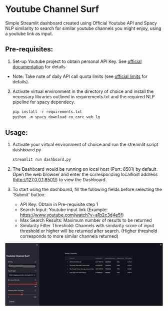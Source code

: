 # Youtube Channel Surf

 Simple Streamlit dashboard created using Official Youtube API and Spacy NLP similarity to search for similar youtube channels you might enjoy, using a youtube link as input.

## Pre-requisites:

1. Set-up Youtube project to obtain personal API Key. See [official documentation](https://developers.google.com/youtube/registering_an_application) for details 
* Note: Take note of daily API call quota limits (see [official limits](https://developers.google.com/youtube/v3/determine_quota_cost) for details). 

2. Activate virtual environment in the directory of choice and install the necessary libraries outlined in requirements.txt and the required NLP pipeline for spacy dependecy. 

   ```python
   pip install -r requirements.txt
   python -m spacy download en_core_web_lg
   ```
## Usage:

1. Activate your virtual environment of choice and run the streamlit script dashboard.py

   ```python
   streamlit run dashboard.py
   ```
2. The Dashboard would be running on local host (Port: 8501) by default. Open the web browser and enter the corresponding localhost address (http://127.0.0.1:8501/) to view the Dashboard.

3. To start using the dashboard, fill the following fields before selecting the 'Submit' button:

    * API Key: Obtain in Pre-requisite step 1
    * Search Input: Youtube input link (Example: https://www.youtube.com/watch?v=a1b2c3d4e5f)
    * Max Search Results: Maximum number of results to be returned
    * Similarity Filter Threshold: Channels with similarity score of input threshold or higher will be returned after search. (Higher threshold corresponds to more similar channels returned)

![dashboard-overview](/readme_img/dashboard-overview.png)